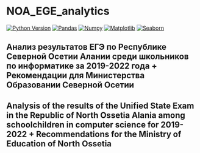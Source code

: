 # NOA_EGE_analytics

[![Python Version](https://img.shields.io/badge/python-3.1.0-red.svg)](https://python.org)
[![Pandas](https://img.shields.io/badge/pandas-1.4.2-red.svg)](https://pandas.pydata.org/)
[![Numpy](https://img.shields.io/badge/numpy-1.22-red.svg)](https://numpy.org/)
[![Matplotlib](https://img.shields.io/badge/python-3.5.2-red.svg)](https://matplotlib.org/)
[![Seaborn](https://img.shields.io/badge/seaborn-0.11.2-red.svg)](https://seaborn.pydata.org/)

## Анализ результатов ЕГЭ по Республике Северной Осетии Алании среди школьников по информатике за 2019-2022 года + Рекомендации для Министерства Образовании Северной Осетии 

## Analysis of the results of the Unified State Exam in the Republic of North Ossetia Alania among schoolchildren in computer science for 2019-2022 + Recommendations for the Ministry of Education of North Ossetia
